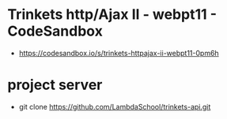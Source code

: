 # Trinkets http/Ajax II - webpt11 - CodeSandbox
- https://codesandbox.io/s/trinkets-httpajax-ii-webpt11-0pm6h

# project server
- git clone https://github.com/LambdaSchool/trinkets-api.git